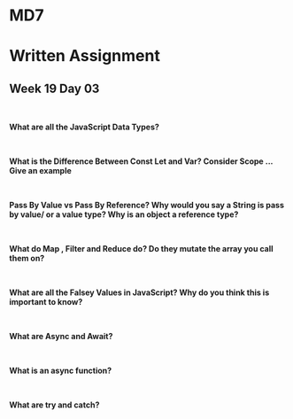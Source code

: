 # MD7
# Written Assignment
## Week 19 Day 03
<br>

**What are all the JavaScript Data Types?**
<br>


<br>

**What is the Difference Between Const Let and Var? Consider Scope ... Give an example**
<br>


<br>

**Pass By Value vs Pass By Reference? Why would you say a String is pass by value/ or a value type? Why is an object a reference type?**
<br>


<br>

**What do Map , Filter and Reduce do? Do they mutate the array you call them on?**
<br>

<br>

**What are all the Falsey Values in JavaScript? Why do you think this is important to know?**
<br>

<br>

**What are Async and Await?**
<br>

<br>

**What is an async function?**

<br>

**What are try and catch?**
<br>


